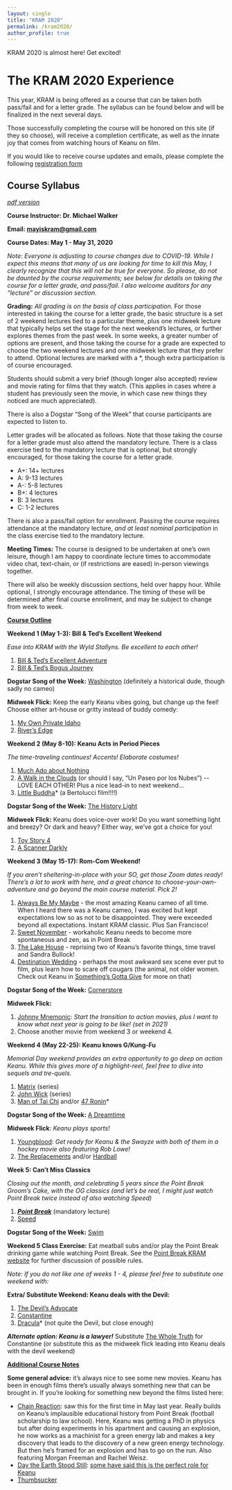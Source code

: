 ```yaml
---
layout: single
title: "KRAM 2020"
permalink: /kram2020/
author_profile: true
---
```


KRAM 2020 is almost here! Get excited!

The KRAM 2020 Experience
========================

This year, KRAM is being offered as a course that can be taken both pass/fail and for a letter grade. The syllabus can be found below and will be finalized in the next several days.

Those successfully completing the course will be honored on this site (if they so choose), will receive a completion certificate, as well as the innate joy that comes from watching hours of Keanu on film.

If you would like to receive course updates and emails, please complete the following [registration form](https://forms.gle/4suyQtFvM2tcuFhL9)

Course Syllabus
-------------
[*pdf version*](../files/Syllabus_KRAM2020.pdf)


**Course Instructor: Dr. Michael Walker**

**Email: mayiskram@gmail.com**

**Course Dates: May 1 - May 31, 2020**

*Note: Everyone is adjusting to course changes due to COVID-19. While I expect this means that many of us are looking for time to kill this May, I clearly recognize that this will not be true for everyone. So please, do not be daunted by the course requirements; see below for details on taking the course for a letter grade, and pass/fail. I also welcome auditors for any “lecture” or discussion section.*

**Grading:** *All grading is on the basis of class participation.* For those interested in taking the course for a letter grade, the basic structure is a set of 2 weekend lectures tied to a particular theme, plus one midweek lecture that typically helps set the stage for the next weekend’s lectures, or further explores themes from the past week. In some weeks, a greater number of options are present, and those taking the course for a grade are expected to choose the two weekend lectures and one midweek lecture that they prefer to attend. Optional lectures are marked with a *, though extra participation is of course encouraged.

Students should submit a very brief (though longer also accepted) review and movie rating for films that they watch. (This applies in cases where a student has previously seen the movie, in which case new things they noticed are much appreciated).

There is also a Dogstar “Song of the Week” that course participants are expected to listen to.

Letter grades will be allocated as follows. Note that those taking the course for a letter grade must also attend the mandatory lecture. There is a class exercise tied to the mandatory lecture that is optional, but strongly encouraged, for those taking the course for a letter grade.

- A+: 14+ lectures
- A: 9-13 lectures
- A-: 5-8 lectures
- B+: 4 lectures
- B: 3 lectures
- C: 1-2 lectures

There is also a pass/fail option for enrollment. Passing the course requires attendance at the mandatory lecture, _and at least nominal participation_ in the class exercise tied to the mandatory lecture.

**Meeting Times:** The course is designed to be undertaken at one’s own leisure, though I am happy to coordinate lecture times to accommodate video chat, text-chain, or (if restrictions are eased) in-person viewings together.  

There will also be weekly discussion sections, held over happy hour. While optional, I strongly encourage attendance. The timing of these will be determined after final course enrollment, and may be subject to change from week to week.

**<span style="text-decoration:underline;">Course Outline</span>**

**Weekend 1 (May 1-3): Bill & Ted’s Excellent Weekend**

_Ease into KRAM with the Wyld Stallyns. Be excellent to each other!_



1. [Bill & Ted’s Excellent Adventure](https://www.imdb.com/title/tt0096928/)
2. [Bill & Ted’s Bogus Journey](https://www.imdb.com/title/tt0101452/)

**Dogstar Song of the Week:** [Washington](https://www.youtube.com/watch?v=cLwZvvxwLxw) (definitely a historical dude, though sadly no cameo)

**Midweek Flick:** Keep the early Keanu vibes going, but change up the feel! Choose either art-house or gritty instead of buddy comedy:

1. [My Own Private Idaho](https://www.imdb.com/title/tt0102494/)
2. [River’s Edge](https://www.imdb.com/title/tt0091860/)

**Weekend 2 (May 8-10): Keanu Acts in Period Pieces**

_The time-traveling continues! Accents! Elaborate costumes!_

1. [Much Ado about Nothing](https://www.imdb.com/title/tt0107616/)
2. [A Walk in the Clouds](https://www.imdb.com/title/tt0114887/) (or should I say, “Un Paseo por los Nubes”) -- LOVE EACH OTHER! Plus a nice lead-in to next weekend...
3. [Little Buddha](https://www.imdb.com/title/tt0107426/)* (a Bertolucci film!!!!)

**Dogstar Song of the Week:** [The History Light](https://www.youtube.com/watch?v=YSeQfL0zN1o)

**Midweek Flick:** Keanu does voice-over work! Do you want something light and breezy? Or dark and heavy? Either way, we’ve got a choice for you!

1. [Toy Story 4](https://www.imdb.com/title/tt1979376/)
2. [A Scanner Darkly](https://www.imdb.com/title/tt0405296/)

**Weekend 3 (May 15-17): Rom-Com Weekend!**

_If you aren’t sheltering-in-place with your SO, get those Zoom dates ready! There’s a lot to work with here, and a great chance to choose-your-own-adventure and go beyond the main course material. Pick 2!_



1. [Always Be My Maybe](https://www.imdb.com/title/tt7374948/) - the most amazing Keanu cameo of all time. When I heard there was a Keanu cameo, I was excited but kept expectations low so as not to be disappointed. They were exceeded beyond all expectations. Instant KRAM classic. Plus San Francisco!
2. [Sweet November](https://www.imdb.com/title/tt0230838/) - workaholic Keanu needs to become more spontaneous and zen, as in Point Break
3. [The Lake House](https://www.imdb.com/title/tt0410297/) - reprising two of Keanu’s favorite things, time travel and Sandra Bullock!
4. [Destination Wedding](https://www.imdb.com/title/tt6987770/) - perhaps the most awkward sex scene ever put to film, plus learn how to scare off cougars (the animal, not older women. Check out Keanu in [Something’s Gotta Give](https://www.imdb.com/title/tt0337741/) for more on that)

**Dogstar Song of the Week:** [Cornerstore](https://www.youtube.com/watch?v=ceTauvhuTq4)

**Midweek Flick:**
1. [Johnny Mnemonic](https://www.imdb.com/title/tt0113481/): _Start the transition to action movies, plus I want to know what next year is going to be like! (set in 2021)_
2. Choose another movie from weekend 3 or weekend 4.

**Weekend 4 (May 22-25): Keanu knows G/Kung-Fu**

_Memorial Day weekend provides an extra opportunity to go deep on action Keanu. While this gives more of a highlight-reel, feel free to dive into sequels and tre-quels._

1. [Matrix](https://www.imdb.com/title/tt0133093/) (series)
2. [John Wick](https://www.imdb.com/title/tt2911666/) (series)
3. [Man of Tai Chi](https://www.imdb.com/title/tt2016940/) and/or [47 Ronin](https://www.imdb.com/title/tt1335975/)*

**Dogstar Song of the Week:** [A Dreamtime](https://www.youtube.com/watch?v=ySRKj_P8eQE)

**Midweek Flick**: *Keanu plays sports!*


1. [Youngblood](https://www.imdb.com/title/tt0092272/?ref_=nm_flmg_act_100): _Get ready for Keanu & the Swayze with both of them in a hockey movie also featuring Rob Lowe!_
2. [The Replacements](https://www.imdb.com/title/tt0191397/?ref_=nm_flmg_act_57) and/or [Hardball](https://www.imdb.com/title/tt0180734/?ref_=nm_flmg_act_53)

**Week 5: Can’t Miss Classics**

_Closing out the month, and celebrating 5 years since the Point Break Groom’s Cake, with the OG classics (and let’s be real, I might just watch Point Break twice instead of also watching Speed)_


1. ***[Point Break](https://www.imdb.com/title/tt0102685/)*** (mandatory lecture)
2. [Speed](https://www.imdb.com/title/tt0111257/)

**Dogstar Song of the Week:** [Swim](https://youtu.be/BVZb35YKuw4)

**Weekend 5 Class Exercise:** Eat meatball subs and/or play the Point Break drinking game while watching Point Break. See the [Point Break KRAM website](/movies/point_break/) for further discussion of possible rules.

_Note: If you do not like one of weeks 1 - 4, please feel free to substitute one weekend with:_

**Extra/ Substitute Weekend: Keanu deals with the Devil:**

1. [The Devil’s Advocate](https://www.imdb.com/title/tt0118971/)
2. [Constantine](https://www.imdb.com/title/tt0360486/)
3. [Dracula](https://www.imdb.com/title/tt0103874/)* (not quite the Devil, but close enough)

**_Alternate option: Keanu is a lawyer!_** Substitute [The Whole Truth](https://www.imdb.com/title/tt3503406/?ref_=nm_flmg_act_25) for Constantine (or substitute this as the midweek flick leading into Keanu deals with the devil weekend)

**<span style="text-decoration:underline;">Additional Course Notes</span>**

**Some general advice:** it’s always nice to see some new movies. Keanu has been in enough films there’s usually always something new that can be brought in. If you’re looking for something new beyond the films listed here:

*   [Chain Reaction](https://www.imdb.com/title/tt0115857/?ref_=nm_flmg_act_64): saw this for the first time in May last year. Really builds on Keanu’s implausible educational history from Point Break (football scholarship to law school). Here, Keanu was getting a PhD in physics but after doing experiments in his apartment and causing an explosion, he now works as a machinist for a green energy lab and makes a key discovery that leads to the discovery of a new green energy technology. But then he’s framed for an explosion and has to go on the run. Also featuring Morgan Freeman and Rachel Weisz.
*   [Day the Earth Stood Still](https://www.imdb.com/title/tt0970416/): [some have said this is the perfect role for Keanu](https://www.imdb.com/review/rw2394677/?ref_=tt_urv)
*   [Thumbsucker](https://www.imdb.com/title/tt0318761/?ref_=nm_flmg_act_45)

